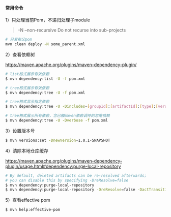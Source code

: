 #### 常用命令

1）只处理当前Pom，不递归处理子module

> -N –non-recursive Do not recurse into sub-projects

```bash
# 只发布父pom
mvn clean deploy -N some_parent.xml
```

2）查看依赖树

https://maven.apache.org/plugins/maven-dependency-plugin/

```bash
# list格式展示有效依赖
$ mvn dependency:list -U -f pom.xml

# tree格式展示有效依赖
$ mvn dependency:tree -U -f pom.xml

# tree格式显示指定依赖
$ mvn dependency:tree -U -Dincludes=[groupId]:[artifactId]:[type]:[version] -f pom.xml

# tree格式展示所有依赖，含已被maven依赖调停的忽略依赖
$ mvn dependency:tree -U -Dverbose -f pom.xml
```

3）设置版本号

```bash
$ mvn versions:set -DnewVersion=1.0.1-SNAPSHOT
```

4）清除本地仓库缓存

https://maven.apache.org/plugins/maven-dependency-plugin/usage.html#dependency:purge-local-repository

```bash
# By default, deleted artifacts can be re-resolved afterwards; 
# you can disable this by specifying -DreResolve=false
$ mvn dependency:purge-local-repository
$ mvn dependency:purge-local-repository -DreResolve=false -DactTransitively=false
```

5）查看effective pom

```bash
$ mvn help:effective-pom
```



